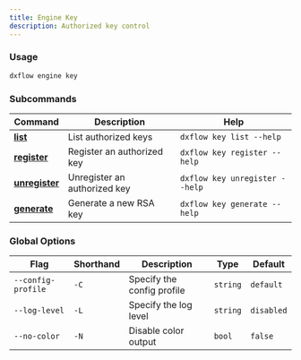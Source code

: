 ```yaml
---
title: Engine Key 
description: Authorized key control
---
```


### Usage

```bash [Terminal]
dxflow engine key
```

### Subcommands

| Command | Description | Help |
|---------|-------------|------|
| [**list**](/docs/cli/engine/key-list) | List authorized keys | `dxflow key list --help` |
| [**register**](/docs/cli/engine/key-register) | Register an authorized key | `dxflow key register --help` |
| [**unregister**](/docs/cli/engine/key-unregister) | Unregister an authorized key | `dxflow key unregister --help` |
| [**generate**](/docs/cli/engine/key-generate) | Generate a new RSA key | `dxflow key generate --help` |

### Global Options

| Flag | Shorthand | Description | Type | Default |
|------|-----------|-------------|------|---------|
| `--config-profile` | `-C` | Specify the config profile | `string` | `default` |
| `--log-level` | `-L` | Specify the log level | `string` | `disabled` |
| `--no-color` | `-N` | Disable color output | `bool` | `false` |

